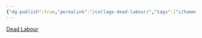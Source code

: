 ```yaml
---
{"dg-publish":true,"permalink":"/collage-dead-labour/","tags":["c/hammer","c/abstract","c/red","c/green"],"created":"2024-01-03T17:07:21.684-05:00","updated":"2024-01-03T17:07:43.816-05:00"}
---
```



[Dead Labour](https://www.instagram.com/p/CKHUJgjBinV/)
